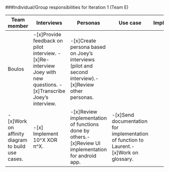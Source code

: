 ###Individual/Group responsibilities for Iteration 1 (Team E)


|Team member|Interviews|Personas|Use case|Implementation|Testing|Documentation/Glossary|
|---------|--------|--------|--------|--------|--------|--------|
|Boulos|-[x]Provide feedback on pilot interview. -[x]Re-interview Joey with new questions. -[x]Transcribe Joey’s interview.|-[x]Create persona based on Joey’s interviews (pilot and second interview).-[x]Review other personas.
|-[x]Work on affinity diagram to build use cases. |-[x]	Implement 10^X XOR π^X.|-[x]Review implementation of functions done by others.-[x]Review UI implementation for android app.|-[x]Send documentation for implementation of function to Laurent.-[x]Work on glossary.|
